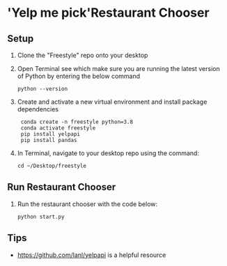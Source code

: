 # 'Yelp me pick'Restaurant Chooser

## Setup 
1. Clone the "Freestyle" repo onto your desktop

2. Open Terminal see which make sure you are running the latest version of Python by entering the below command
    ```
    python --version
    ```

3. Create and activate a new virtual environment and install package dependencies
   ```
    conda create -n freestyle python=3.8
    conda activate freestyle
    pip install yelpapi
    pip install pandas 
    ```

3. In Terminal, navigate to your desktop repo using the command: 
    ```
    cd ~/Desktop/freestyle
    ```

## Run Restaurant Chooser
1. Run the restaurant chooser with the code below:
    ```
    python start.py
    ```

## Tips 
- https://github.com/lanl/yelpapi is a helpful resource
